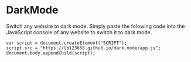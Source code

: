 # DarkMode
Switch any website to dark mode.
Simply paste the folowing code into the JavaScript console of any website to switch it to dark mode.
```
var script = document.createElement("SCRIPT");
script.src = "https://lb123658.github.io/dark.mode/app.js";
document.body.appendChild(script);
```
